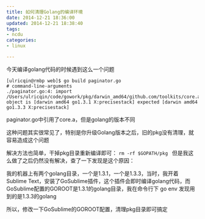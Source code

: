 ```yaml
---
title: 如何清理Golang的编译环境
date: 2014-12-21 18:36:00
updated: 2014-12-21 18:38:40
tags: 
- ncdu
categories: 
- linux

---
```

今天编译golang代码的时候遇到这么一个问题

    [ulricqin@rmbp web]$ go build paginator.go 
    # command-line-arguments
    ./paginator.go:4: import /Users/ulricqin/code/gowork/pkg/darwin_amd64/github.com/toolkits/core.a: object is [darwin amd64 go1.3.1 X:precisestack] expected [darwin amd64 go1.3.3 X:precisestack]

paginator.go中引用了core.a，但是golang的版本不同


<!--more-->


这种问题其实很常见了，特别是你升级Golang版本之后，旧的pkg没有清理，就容易造成这个问题

解决方法也简单，干掉pkg目录重新编译即可：
`rm -rf $GOPATH/pkg `
但是我这么做了之后仍然没有解决，查了一下发现是这个原因：

我的机器上有两个golang目录，一个是1.3.1，一个是1.3.3，当时，我开着Sublime Text，安装了GoSublime插件，这个插件会即时编译golang代码，而GoSublime配置的GOROOT是1.3.1的golang目录，我在命令行下 go env 发现用到的是1.3.3的golang

所以，修改一下GoSublime的GOROOT配置，清理pkg目录即可搞定